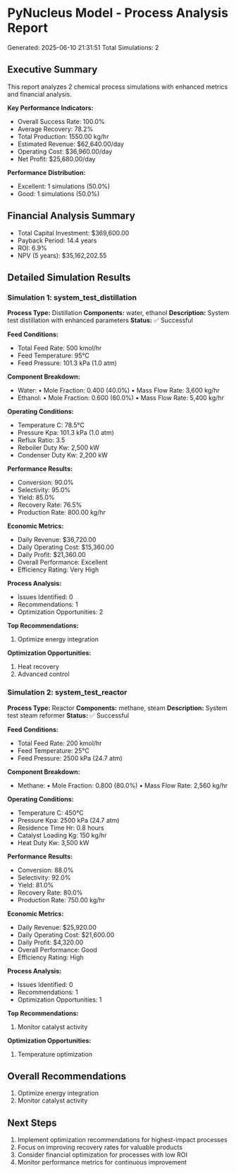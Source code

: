 # PyNucleus Model - Process Analysis Report
Generated: 2025-06-10 21:31:51
Total Simulations: 2

## Executive Summary
This report analyzes 2 chemical process simulations with enhanced metrics and financial analysis.

**Key Performance Indicators:**
- Overall Success Rate: 100.0%
- Average Recovery: 78.2%
- Total Production: 1550.00 kg/hr
- Estimated Revenue: $62,640.00/day
- Operating Cost: $36,960.00/day
- Net Profit: $25,680.00/day

**Performance Distribution:**
- Excellent: 1 simulations (50.0%)
- Good: 1 simulations (50.0%)

## Financial Analysis Summary
- Total Capital Investment: $369,600.00
- Payback Period: 14.4 years
- ROI: 6.9%
- NPV (5 years): $35,162,202.55

## Detailed Simulation Results

### Simulation 1: system_test_distillation

**Process Type:** Distillation
**Components:** water, ethanol
**Description:** System test distillation with enhanced parameters
**Status:** ✅ Successful

**Feed Conditions:**
- Total Feed Rate: 500 kmol/hr
- Feed Temperature: 95°C
- Feed Pressure: 101.3 kPa (1.0 atm)

**Component Breakdown:**
- Water:
  • Mole Fraction: 0.400 (40.0%)
  • Mass Flow Rate: 3,600 kg/hr
- Ethanol:
  • Mole Fraction: 0.600 (60.0%)
  • Mass Flow Rate: 5,400 kg/hr

**Operating Conditions:**
- Temperature C: 78.5°C
- Pressure Kpa: 101.3 kPa (1.0 atm)
- Reflux Ratio: 3.5
- Reboiler Duty Kw: 2,500 kW
- Condenser Duty Kw: 2,200 kW

**Performance Results:**
- Conversion: 90.0%
- Selectivity: 95.0%
- Yield: 85.0%
- Recovery Rate: 76.5%
- Production Rate: 800.00 kg/hr

**Economic Metrics:**
- Daily Revenue: $36,720.00
- Daily Operating Cost: $15,360.00
- Daily Profit: $21,360.00
- Overall Performance: Excellent
- Efficiency Rating: Very High

**Process Analysis:**
- Issues Identified: 0
- Recommendations: 1
- Optimization Opportunities: 2

**Top Recommendations:**
1. Optimize energy integration

**Optimization Opportunities:**
1. Heat recovery
2. Advanced control

### Simulation 2: system_test_reactor

**Process Type:** Reactor
**Components:** methane, steam
**Description:** System test steam reformer
**Status:** ✅ Successful

**Feed Conditions:**
- Total Feed Rate: 200 kmol/hr
- Feed Temperature: 25°C
- Feed Pressure: 2500 kPa (24.7 atm)

**Component Breakdown:**
- Methane:
  • Mole Fraction: 0.800 (80.0%)
  • Mass Flow Rate: 2,560 kg/hr

**Operating Conditions:**
- Temperature C: 450°C
- Pressure Kpa: 2500 kPa (24.7 atm)
- Residence Time Hr: 0.8 hours
- Catalyst Loading Kg: 150 kg/hr
- Heat Duty Kw: 3,500 kW

**Performance Results:**
- Conversion: 88.0%
- Selectivity: 92.0%
- Yield: 81.0%
- Recovery Rate: 80.0%
- Production Rate: 750.00 kg/hr

**Economic Metrics:**
- Daily Revenue: $25,920.00
- Daily Operating Cost: $21,600.00
- Daily Profit: $4,320.00
- Overall Performance: Good
- Efficiency Rating: High

**Process Analysis:**
- Issues Identified: 0
- Recommendations: 1
- Optimization Opportunities: 1

**Top Recommendations:**
1. Monitor catalyst activity

**Optimization Opportunities:**
1. Temperature optimization


## Overall Recommendations
1. Optimize energy integration
2. Monitor catalyst activity

## Next Steps
1. Implement optimization recommendations for highest-impact processes
2. Focus on improving recovery rates for valuable products
3. Consider financial optimization for processes with low ROI
4. Monitor performance metrics for continuous improvement
